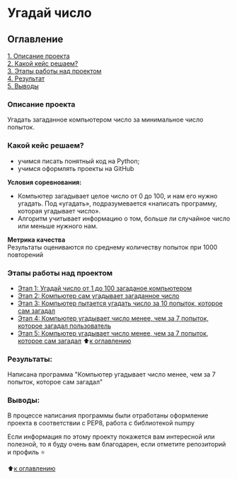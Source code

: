 # Угадай число

## Оглавление  
[1. Описание проекта](.README.md#Описание-проекта)  
[2. Какой кейс решаем?](.README.md#Какой-кейс-решаем)  
[3. Этапы работы над проектом](.README.md#Этапы-работы-над-проектом)  
[4. Результат](.README.md#Результат)  
[5. Выводы](.README.md#Выводы)     

### Описание проекта 

Угадать загаданное компьютером число за минимальное число попыток.




### Какой кейс решаем? 

 - учимся писать понятный код на Python;
 - учимся оформлять проекты на GitHub

**Условия соревнования:** 

- Компьютер загадывает целое число от 0 до 100, и нам его нужно угадать. Под «угадать», подразумевается «написать программу, которая угадывает число».
- Алгоритм учитывает информацию о том, больше ли случайное число или меньше нужного нам.

**Метрика качества**     
Результаты оцениваются по среднему количеству попыток при 1000 повторений

### Этапы работы над проектом  
* [Этап 1: Угадай число от 1 до 100 загаданое компьютером](https://github.com/Punich-Pavel/SF_DSPR_BG/blob/main/Projects/Project_0/game_v1.0.py)
* [Этап 2: Компьютер сам угадывает загаданное число](https://github.com/Punich-Pavel/SF_DSPR_BG/blob/main/Projects/Project_0/game_v2.0.py)
* [Этап 3: Компьютер пытается угадать число за 10 попыток, которое сам загадал](https://github.com/Punich-Pavel/SF_DSPR_BG/blob/main/Projects/Project_0/game_v3.0.py)
* [Этап 4: Компьютер угадывает число менее, чем за 7 попыток, которое загадал пользователь](https://github.com/Punich-Pavel/SF_DSPR_BG/blob/main/Projects/Project_0/game_v4.0.py)
* [Этап 5: Компьютер угадывает число менее, чем за 7 попыток, которое сам загадал](https://github.com/Punich-Pavel/SF_DSPR_BG/blob/main/Projects/Project_0/game_v5.0.py)
:arrow_up:[к оглавлению](.README.md#Оглавление)


### Результаты:

Написана программа "Компьютер угадывает число менее, чем за 7 попыток, которое сам загадал"

### Выводы:

В процессе написания программы были отработаны оформление проекта в соответствии с PEP8, работа с библиотекой numpy

Если информация по этому проекту покажется вам интересной или полезной, то я буду очень вам благодарен, если отметите репозиторий и профиль ⭐️

:arrow_up:[к оглавлению](.README.md#Оглавление)
